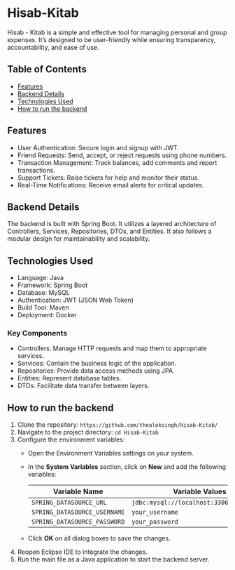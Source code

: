 # Hisab-Kitab

Hisab - Kitab is a simple and effective tool for managing personal and group expenses. It’s designed to be user-friendly while ensuring transparency, accountability, and ease of use.

## Table of Contents

- [Features](#features)
- [Backend Details](#backend-details)
- [Technologies Used](#technologies-used)
- [How to run the backend](#how-to-run-the-backend)

## Features

- User Authentication: Secure login and signup with JWT.
- Friend Requests: Send, accept, or reject requests using phone numbers.
- Transaction Management: Track balances, add comments and report transactions.
- Support Tickets: Raise tickets for help and monitor their status.
- Real-Time Notifications: Receive email alerts for critical updates.

## Backend Details

The backend is built with Spring Boot. It utilizes a layered architecture of Controllers, Services, Repositories, DTOs, and Entities. It also follows a modular design for maintainability and scalability.

## Technologies Used

- Language: Java
- Framework: Spring Boot
- Database: MySQL
- Authentication: JWT (JSON Web Token)
- Build Tool: Maven
- Deployment: Docker

### Key Components

- Controllers: Manage HTTP requests and map them to appropriate services.
- Services: Contain the business logic of the application.
- Repositories: Provide data access methods using JPA.
- Entities: Represent database tables.
- DTOs: Facilitate data transfer between layers.

## How to run the backend

1. Clone the repository:
    `https://github.com/thealoksingh/Hisab-Kitab/`
2. Navigate to the project directory:
    `cd Hisab-Kitab`
3. Configure the environment variables:
   - Open the Environment Variables settings on your system.
   - In the **System Variables** section, click on **New** and add the following variables:
     
     | Variable Name                 | Variable Values                          |
     |-------------------------------|------------------------------------------|
     | `SPRING_DATASOURCE_URL`       | `jdbc:mysql://localhost:3306/hisabkitab` |
     | `SPRING_DATASOURCE_USERNAME`  | `your_username`                          |
     | `SPRING_DATASOURCE_PASSWORD`  | `your_password`                          |
   
   - Click **OK** on all dialog boxes to save the changes.
4. Reopen Eclipse IDE to integrate the changes.
5. Run the main file as a Java application to start the backend server.

   